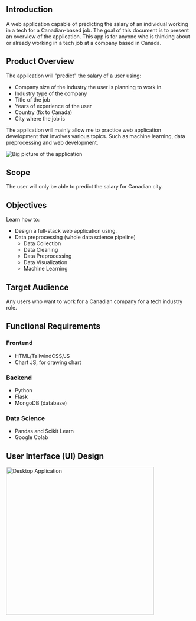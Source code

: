
## Introduction    
A web application capable of predicting the salary of an individual working in a tech for  a Canadian-based job.
The goal of this document is to present an overview of the application. This app is for anyone who is thinking about or already working in a tech job at a company based in Canada.
## Product Overview
The application will "predict" the salary of a user using:
- Company size of the industry the user is planning to work in.
- Industry type of the company
- Title of the job
- Years of experience of the user
- Country (fix to Canada)
- City where the job is

The application will mainly allow me to practice web application development that involves various topics. 
Such as machine learning, data preprocessing and web development.

![Big picture of the application](https://github.com/MounirAia/Canadian-Tech-Salary-Prediction-App/assets/86434940/7b333f89-901e-4dc8-ae9d-db0f1c914a55)
## Scope
The user will only be able to predict the salary for Canadian city.
## Objectives
Learn how to:
 - Design a full-stack web application using.
 - Data preprocessing (whole data science pipeline)
	 - Data Collection
	 - Data Cleaning
	 - Data Preprocessing
	 - Data Visualization
	 - Machine Learning
## Target Audience
Any users who want to work for a Canadian company for a tech industry role. 
## Functional Requirements
### Frontend
- HTML/TailwindCSS/JS
- Chart JS, for drawing chart

### Backend
- Python
- Flask
- MongoDB (database)

### Data Science
- Pandas and Scikit Learn
- Google Colab

## User Interface (UI) Design
<img src="https://github.com/MounirAia/Canadian-Tech-Salary-Prediction-App/assets/86434940/a2d426a3-cfb2-4568-8b79-8c4fbef828f5" alt="Desktop Application" width="400"/>
